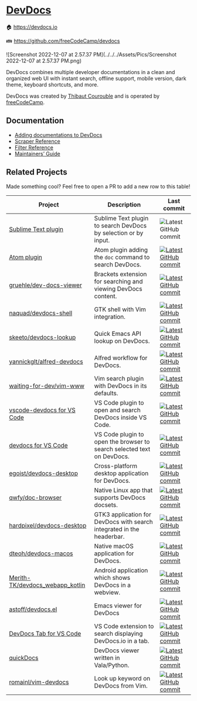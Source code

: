 # [DevDocs](https://devdocs.io)

:house: https://devdocs.io

:family:  https://github.com/freeCodeCamp/devdocs

![Screenshot 2022-12-07 at 2.57.37 PM](../../../Assets/Pics/Screenshot 2022-12-07 at 2.57.37 PM.png)

DevDocs combines multiple developer documentations in a clean and organized web UI with instant search, offline support, mobile version, dark theme, keyboard shortcuts, and more.

DevDocs was created by [Thibaut Courouble](https://thibaut.me/) and is operated by [freeCodeCamp](https://www.freecodecamp.org/).



## Documentation

- [Adding documentations to DevDocs](https://github.com/freeCodeCamp/devdocs/blob/main/docs/adding-docs.md)
- [Scraper Reference](https://github.com/freeCodeCamp/devdocs/blob/main/docs/scraper-reference.md)
- [Filter Reference](https://github.com/freeCodeCamp/devdocs/blob/main/docs/filter-reference.md)
- [Maintainers’ Guide](https://github.com/freeCodeCamp/devdocs/blob/main/docs/maintainers.md)



## Related Projects

Made something cool? Feel free to open a PR to add a new row to this table!

| Project                                                      | Description                                                  | Last commit                                                  |
| ------------------------------------------------------------ | ------------------------------------------------------------ | ------------------------------------------------------------ |
| [Sublime Text plugin](https://sublime.wbond.net/packages/DevDocs) | Sublime Text plugin to search DevDocs by selection or by input. | ![Latest GitHub commit](../../../Assets/Pics/68747470733a2f2f696d672e736869656c64732e696f2f6769746875622f6c6173742d636f6d6d69742f7669746f7262726974746f2f7375626c696d652d646576646f63733f6c6f676f3d676974687562266c6162656c) |
| [Atom plugin](https://atom.io/packages/devdocs)              | Atom plugin adding the `doc` command to search DevDocs.      | [![Latest GitHub commit](../../../Assets/Pics/68747470733a2f2f696d672e736869656c64732e696f2f6769746875622f6c6173742d636f6d6d69742f6d61736e756e2f61746f6d2d646576646f63733f6c6f676f3d676974687562266c6162656c)](https://github.com/masnun/atom-devdocs) |
| [gruehle/dev-docs-viewer](https://github.com/gruehle/dev-docs-viewer) | Brackets extension for searching and viewing DevDocs content. | [![Latest GitHub commit](../../../Assets/Pics/68747470733a2f2f696d672e736869656c64732e696f2f6769746875622f6c6173742d636f6d6d69742f67727565686c652f6465762d646f63732d7669657765723f6c6f676f3d676974687562266c6162656c)](https://github.com/gruehle/dev-docs-viewer) |
| [naquad/devdocs-shell](https://github.com/naquad/devdocs-shell) | GTK shell with Vim integration.                              | [![Latest GitHub commit](../../../Assets/Pics/68747470733a2f2f696d672e736869656c64732e696f2f6769746875622f6c6173742d636f6d6d69742f6e61717561642f646576646f63732d7368656c6c3f6c6f676f3d676974687562266c6162656c)](https://github.com/naquad/devdocs-shell) |
| [skeeto/devdocs-lookup](https://github.com/skeeto/devdocs-lookup) | Quick Emacs API lookup on DevDocs.                           | [![Latest GitHub commit](../../../Assets/Pics/68747470733a2f2f696d672e736869656c64732e696f2f6769746875622f6c6173742d636f6d6d69742f736b6565746f2f646576646f63732d6c6f6f6b75703f6c6f676f3d676974687562266c6162656c)](https://github.com/skeeto/devdocs-lookup) |
| [yannickglt/alfred-devdocs](https://github.com/yannickglt/alfred-devdocs) | Alfred workflow for DevDocs.                                 | [![Latest GitHub commit](../../../Assets/Pics/68747470733a2f2f696d672e736869656c64732e696f2f6769746875622f6c6173742d636f6d6d69742f79616e6e69636b676c742f616c667265642d646576646f63733f6c6f676f3d676974687562266c6162656c)](https://github.com/yannickglt/alfred-devdocs) |
| [waiting-for-dev/vim-www](https://github.com/waiting-for-dev/vim-www) | Vim search plugin with DevDocs in its defaults.              | [![Latest GitHub commit](../../../Assets/Pics/68747470733a2f2f696d672e736869656c64732e696f2f6769746875622f6c6173742d636f6d6d69742f77616974696e672d666f722d6465762f76696d2d7777773f6c6f676f3d676974687562266c6162656c)](https://github.com/waiting-for-dev/vim-www) |
| [vscode-devdocs for VS Code](https://marketplace.visualstudio.com/items?itemName=akfish.vscode-devdocs) | VS Code plugin to open and search DevDocs inside VS Code.    | [![Latest GitHub commit](../../../Assets/Pics/68747470733a2f2f696d672e736869656c64732e696f2f6769746875622f6c6173742d636f6d6d69742f616b666973682f7673636f64652d646576646f63733f6c6f676f3d676974687562266c6162656c)](https://github.com/akfish/vscode-devdocs) |
| [devdocs for VS Code](https://marketplace.visualstudio.com/items?itemName=deibit.devdocs) | VS Code plugin to open the browser to search selected text on DevDocs. | [![Latest GitHub commit](../../../Assets/Pics/68747470733a2f2f696d672e736869656c64732e696f2f6769746875622f6c6173742d636f6d6d69742f6465696269742f7673636f64652d646576646f63733f6c6f676f3d676974687562266c6162656c)](https://github.com/deibit/vscode-devdocs) |
| [egoist/devdocs-desktop](https://github.com/egoist/devdocs-desktop) | Cross-platform desktop application for DevDocs.              | [![Latest GitHub commit](../../../Assets/Pics/68747470733a2f2f696d672e736869656c64732e696f2f6769746875622f6c6173742d636f6d6d69742f65676f6973742f646576646f63732d6465736b746f703f6c6f676f3d676974687562266c6162656c)](https://github.com/egoist/devdocs-desktop) |
| [qwfy/doc-browser](https://github.com/qwfy/doc-browser)      | Native Linux app that supports DevDocs docsets.              | [![Latest GitHub commit](../../../Assets/Pics/68747470733a2f2f696d672e736869656c64732e696f2f6769746875622f6c6173742d636f6d6d69742f717766792f646f632d62726f777365723f6c6f676f3d676974687562266c6162656c)](https://github.com/qwfy/doc-browser) |
| [hardpixel/devdocs-desktop](https://github.com/hardpixel/devdocs-desktop) | GTK3 application for DevDocs with search integrated in the headerbar. | [![Latest GitHub commit](../../../Assets/Pics/68747470733a2f2f696d672e736869656c64732e696f2f6769746875622f6c6173742d636f6d6d69742f68617264706978656c2f646576646f63732d6465736b746f703f6c6f676f3d676974687562266c6162656c)](https://github.com/hardpixel/devdocs-desktop) |
| [dteoh/devdocs-macos](https://github.com/dteoh/devdocs-macos) | Native macOS application for DevDocs.                        | [![Latest GitHub commit](../../../Assets/Pics/68747470733a2f2f696d672e736869656c64732e696f2f6769746875622f6c6173742d636f6d6d69742f6474656f682f646576646f63732d6d61636f733f6c6f676f3d676974687562266c6162656c)](https://github.com/dteoh/devdocs-macos) |
| [Merith-TK/devdocs_webapp_kotlin](https://github.com/Merith-TK/devdocs_webapp_kotlin) | Android application which shows DevDocs in a webview.        | [![Latest GitHub commit](../../../Assets/Pics/68747470733a2f2f696d672e736869656c64732e696f2f6769746875622f6c6173742d636f6d6d69742f4d65726974682d544b2f646576646f63735f7765626170705f6b6f746c696e3f6c6f676f3d676974687562266c6162656c)](https://github.com/Merith-TK/devdocs_webapp_kotlin) |
| [astoff/devdocs.el](https://github.com/astoff/devdocs.el)    | Emacs viewer for DevDocs                                     | [![Latest GitHub commit](../../../Assets/Pics/68747470733a2f2f696d672e736869656c64732e696f2f6769746875622f6c6173742d636f6d6d69742f6173746f66662f646576646f63732e656c3f6c6f676f3d676974687562266c6162656c)](https://github.com/astoff/devdocs.el) |
| [DevDocs Tab for VS Code](https://github.com/mohamed3nan/DevDocs-Tab) | VS Code extension to search displaying DevDocs.io in a tab.  | [![Latest GitHub commit](../../../Assets/Pics/68747470733a2f2f696d672e736869656c64732e696f2f6769746875622f6c6173742d636f6d6d69742f6d6f68616d6564336e616e2f446576446f63732d5461623f6c6f676f3d676974687562266c6162656c)](https://github.com/mohamed3nan/DevDocs-Tab) |
| [quickDocs](https://github.com/mdh34/quickDocs)              | DevDocs viewer written in Vala/Python.                       | [![Latest GitHub commit](../../../Assets/Pics/68747470733a2f2f696d672e736869656c64732e696f2f6769746875622f6c6173742d636f6d6d69742f6d646833342f717569636b446f63733f6c6f676f3d676974687562266c6162656c)](https://github.com/mdh34/quickDocs) |
| [romainl/vim-devdocs](https://github.com/romainl/vim-devdocs) | Look up keyword on DevDocs from Vim.                         | [![Latest GitHub commit](../../../Assets/Pics/68747470733a2f2f696d672e736869656c64732e696f2f6769746875622f6c6173742d636f6d6d69742f726f6d61696e6c2f76696d2d646576646f63733f6c6f676f3d676974687562266c6162656c)](https://github.com/romainl/vim-devdocs) |